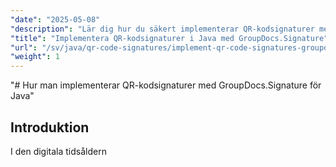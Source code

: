 ```yaml
---
"date": "2025-05-08"
"description": "Lär dig hur du säkert implementerar QR-kodsignaturer med GroupDocs.Signature för Java. Den här guiden täcker installation, anpassning och praktiska tillämpningar."
"title": "Implementera QR-kodsignaturer i Java med GroupDocs.Signature"
"url": "/sv/java/qr-code-signatures/implement-qr-code-signatures-groupdocs-signature-java/"
"weight": 1
---
```


"# Hur man implementerar QR-kodsignaturer med GroupDocs.Signature för Java"

## Introduktion

I den digitala tidsåldern